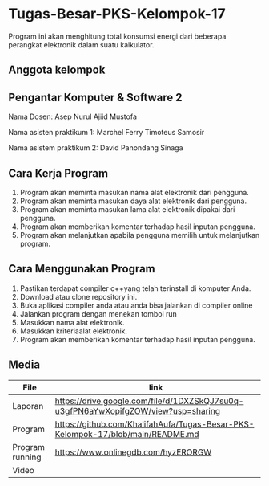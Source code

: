 # Tugas-Besar-PKS-Kelompok-17
Program ini akan menghitung total konsumsi energi dari beberapa perangkat elektronik dalam suatu kalkulator.

## Anggota kelompok

## Pengantar Komputer & Software 2
Nama Dosen: Asep Nurul Ajiid Mustofa

Nama asisten praktikum 1: Marchel Ferry Timoteus Samosir

Nama asistem praktikum 2: David Panondang Sinaga

## Cara Kerja Program
1. Program akan meminta masukan nama alat elektronik dari pengguna.
2. Program akan meminta masukan daya alat elektronik dari pengguna.
3. Program akan meminta masukan lama alat elektronik dipakai dari pengguna.
4. Program akan memberikan komentar terhadap hasil inputan pengguna.
5. Program akan melanjutkan apabila pengguna memilih untuk melanjutkan program.

## Cara Menggunakan Program
1. Pastikan terdapat compiler c++yang telah terinstall di komputer Anda.
2. Download atau clone repository ini.
3. Buka aplikasi compiler anda atau anda bisa jalankan di compiler online
4. Jalankan program dengan menekan tombol run
5. Masukkan nama alat elektronik.
6. Masukkan kriteriaalat elektronik.
7. Program akan memberikan komentar terhadap hasil inputan pengguna.


## Media

| File |      link     |
| ------ | ------ |
| Laporan | https://drive.google.com/file/d/1DXZSkQJ7su0q-u3gfPN6aYwXopifgZOW/view?usp=sharing |
| Program | https://github.com/KhalifahAufa/Tugas-Besar-PKS-Kelompok-17/blob/main/README.md |
| Program running | https://www.onlinegdb.com/hyzERORGW |
| Video |  |
